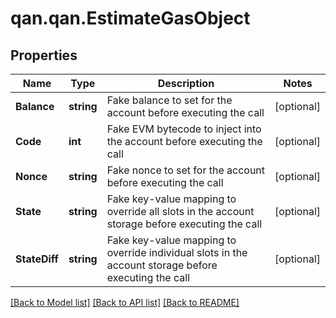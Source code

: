 # qan.qan.EstimateGasObject

## Properties

Name | Type | Description | Notes
------------ | ------------- | ------------- | -------------
**Balance** | **string** | Fake balance to set for the account before executing the call | [optional] 
**Code** | **int** | Fake EVM bytecode to inject into the account before executing the call | [optional] 
**Nonce** | **string** | Fake nonce to set for the account before executing the call | [optional] 
**State** | **string** | Fake key-value mapping to override all slots in the account storage before executing the call | [optional] 
**StateDiff** | **string** | Fake key-value mapping to override individual slots in the account storage before executing the call | [optional] 

[[Back to Model list]](../README.md#documentation-for-models) [[Back to API list]](../README.md#documentation-for-api-endpoints) [[Back to README]](../README.md)

